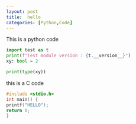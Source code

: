 ```yaml
---
layout: post
title:  hello
categories: [Python,Code]
---
```


This is a python code

```python
import test as t
print(f"Test module version : {t.__version__}")
xy: bool = 2

print(type(xy))
```

this is a C code

```c
#include <stdio.h>
int main() {
printf("HELLO");
return 0;
}
```